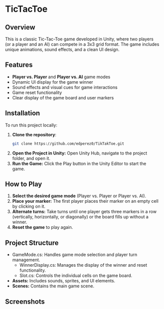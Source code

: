 # TicTacToe

## Overview
This is a classic Tic-Tac-Toe game developed in Unity, where two players (or a player and an AI) can compete in a 3x3 grid format. The game includes unique animations, sound effects, and a clean UI design.

## Features
- **Player vs. Player** and **Player vs. AI** game modes
- Dynamic UI display for the game winner
- Sound effects and visual cues for game interactions
- Game reset functionality
- Clear display of the game board and user markers

## Installation
To run this project locally:

1. **Clone the repository**:
   ```bash
   git clone https://github.com/edperez0/TikTakToe.git

2. **Open the Project in Unity:** Open Unity Hub, navigate to the project folder, and open it.
3. **Run the Game:** Click the Play button in the Unity Editor to start the game.

## How to Play
1. **Select the desired game mode** (Player vs. Player or Player vs. AI).
2. **Place your marker:** The first player places their marker on an empty cell by clicking on it.
3. **Alternate turns:** Take turns until one player gets three markers in a row (vertically, horizontally, or diagonally) or the board fills up without a winner.
4. **Reset the game** to play again.

## Project Structure
-  GameMode.cs: Handles game mode selection and player turn management.
   - WinnerDisplay.cs: Manages the display of the winner and reset functionality.
   - Slot.cs: Controls the individual cells on the game board.
- **Assets:** Includes sounds, sprites, and UI elements.
- **Scenes:** Contains the main game scene.

## Screenshots
